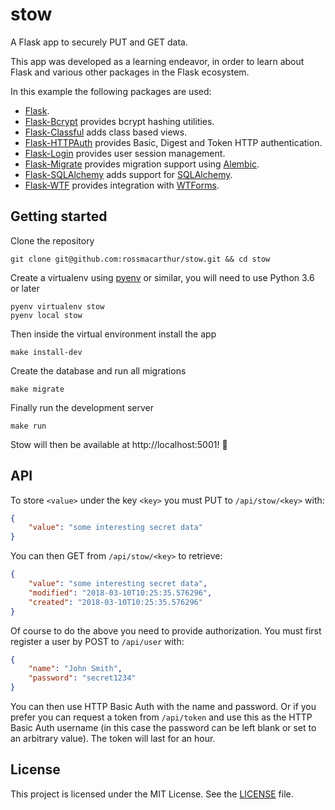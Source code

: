 # stow

A Flask app to securely PUT and GET data.

This app was developed as a learning endeavor, in order to learn about Flask and
various other packages in the Flask ecosystem.

In this example the following packages are used:

- [Flask][flask].
- [Flask-Bcrypt][flask-bcrypt] provides bcrypt hashing utilities.
- [Flask-Classful][flask-classful] adds class based views.
- [Flask-HTTPAuth][flask-httpauth] provides Basic, Digest and Token HTTP authentication.
- [Flask-Login][flask-login] provides user session management.
- [Flask-Migrate][flask-migrate] provides migration support using [Alembic][alembic].
- [Flask-SQLAlchemy][flask-sqlalchemy] adds support for [SQLAlchemy][sqlalchemy].
- [Flask-WTF][flask-wtf] provides integration with [WTForms][wtforms].

## Getting started

Clone the repository
```
git clone git@github.com:rossmacarthur/stow.git && cd stow
```

Create a virtualenv using [pyenv][pyenv] or similar, you will need to use Python
3.6 or later
```
pyenv virtualenv stow
pyenv local stow
```

Then inside the virtual environment install the app
```
make install-dev
```

Create the database and run all migrations
```
make migrate
```

Finally run the development server
```
make run
```

Stow will then be available at http://localhost:5001! :tada:

## API

To store `<value>` under the key `<key>` you must PUT to `/api/stow/<key>` with:
```json
{
    "value": "some interesting secret data"
}
```

You can then GET from `/api/stow/<key>` to retrieve:
```json
{
    "value": "some interesting secret data",
    "modified": "2018-03-10T10:25:35.576296",
    "created": "2018-03-10T10:25:35.576296"
}
```

Of course to do the above you need to provide authorization. You must first
register a user by POST to `/api/user` with:
```json
{
    "name": "John Smith",
    "password": "secret1234"
}
```

You can then use HTTP Basic Auth with the name and password. Or if you prefer
you can request a token from `/api/token` and use this as the HTTP Basic Auth
username (in this case the password can be left blank or set to an arbitrary
value). The token will last for an hour.

## License

This project is licensed under the MIT License. See the [LICENSE](LICENSE) file.


[alembic]: https://alembic.sqlalchemy.org
[flask]: https://palletsprojects.com/p/flask/
[flask-bcrypt]: https://flask-bcrypt.readthedocs.io
[flask-classful]: http://flask-classful.teracy.org/
[flask-httpauth]:https://flask-httpauth.readthedocs.io
[flask-login]: https://flask-login.readthedocs.io
[flask-migrate]: https://flask-migrate.readthedocs.io
[flask-sqlalchemy]: http://flask-sqlalchemy.pocoo.org
[flask-wtf]: https://flask-wtf.readthedocs.io
[pyenv]: https://github.com/pyenv/pyenv
[pyenv-virtualenv]: https://github.com/pyenv/pyenv-virtualenv
[sqlalchemy]: https://www.sqlalchemy.org/
[wtforms]: https://wtforms.readthedocs.io
